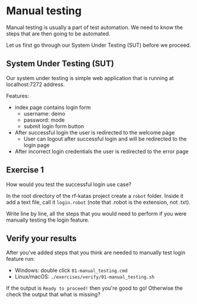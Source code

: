 # Manual testing

Manual testing is usually a part of test automation. We need to know the steps that are then going to be automated.

Let us first go through our System Under Testing (SUT) before we proceed.

## System Under Testing (SUT)

Our system under testing is simple web application that is running at localhost:7272 address.

Features:
  - index page contains login form
    - username: demo
    - password: mode
    - submit login form button
  - After successful login the user is redirected to the welcome page
    - User can logout after successful login and will be redirected to the login page
  - After incorrect login credentials the user is redirected to the error page

## Exercise 1

How would you test the successful login use case?

In the root directory of the rf-katas project create a `robot` folder. Inside it add a text file, call it `login.robot` (note that .robot is the extension, not .txt).

Write line by line, all the steps that you would need to perform if you were manually testing the login feature.

## Verify your results

After you've added steps that you think are needed to manually test login feature run:

  - Windows: double click `01-manual_testing.cmd`
  - Linux/macOS: `./exercises/verify/01-manual_testing.sh`

If the output is `Ready to proceed!` then you're good to go! Otherwise the check the output that what is missing?
